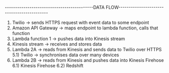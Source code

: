 -------------------------------------------DATA FLOW-------------------------------------------
1) Twilio -> sends HTTPS request with event data to some endpoint
2) Amazon API Gateway -> maps endpoint to lambda function, calls that function
3) Lambda function 1 -> pushes data into Kinesis stream
4) Kinesis stream -> receives and stores data
5) Lambda 2A -> reads from Kinesis and sends data to Twilio over HTTPS
    5.1) Twilio -> synchronises data over many devices
6) Lambda 2B -> reads from Kinesis and pushes data into Kinesis Firehose
    6.1) Kinesis Firehose
    6.2) Redshift